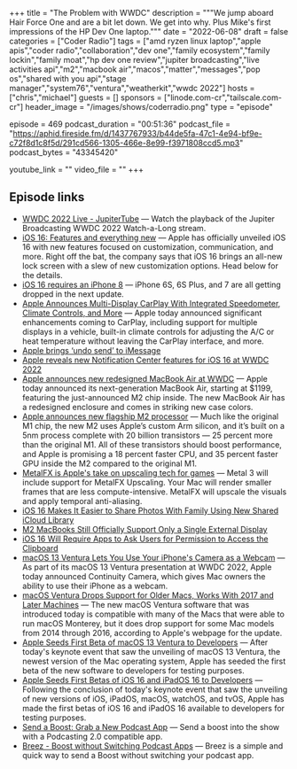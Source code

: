 +++
title = "The Problem with WWDC"
description = """We jump aboard Hair Force One and are a bit let down. We get into why. Plus Mike's first impressions of the HP Dev One laptop."""
date = "2022-06-08"
draft = false
categories = ["Coder Radio"]
tags = ["amd ryzen linux laptop","apple apis","coder radio","collaboration","dev one","family ecosystem","family lockin","family moat","hp dev one review","jupiter broadcasting","live activities api","m2","macbook air","macos","matter","messages","pop os","shared with you api","stage manager","system76","ventura","weatherkit","wwdc 2022"]
hosts = ["chris","michael"]
guests = []
sponsors = ["linode.com-cr","tailscale.com-cr"]
header_image = "/images/shows/coderradio.png"
type = "episode"

episode = 469
podcast_duration = "00:51:36"
podcast_file = "https://aphid.fireside.fm/d/1437767933/b44de5fa-47c1-4e94-bf9e-c72f8d1c8f5d/291cd566-1305-466e-8e99-f3971808ccd5.mp3"
podcast_bytes = "43345420"

youtube_link = ""
video_file = ""
+++

## Episode links

  * [WWDC 2022 Live - JupiterTube](https://jupiter.tube/w/shhoVWnSM6CpHVhhUcWX5L "WWDC 2022 Live - JupiterTube") — Watch the playback of the Jupiter Broadcasting WWDC 2022 Watch-a-Long stream.
  * [iOS 16: Features and everything new](https://9to5mac.com/2022/06/06/ios-16-features-2/ "iOS 16: Features and everything new") — Apple has officially unveiled iOS 16 with new features focused on customization, communication, and more. Right off the bat, the company says that iOS 16 brings an all-new lock screen with a slew of new customization options. Head below for the details.
  * [iOS 16 requires an iPhone 8](https://arstechnica.com/gadgets/2022/06/ios-16-requires-an-iphone-8-drops-support-for-two-generations-of-older-phones/ "iOS 16 requires an iPhone 8") — iPhone 6S, 6S Plus, and 7 are all getting dropped in the next update.
  * [Apple Announces Multi-Display CarPlay With Integrated Speedometer, Climate Controls, and More](https://www.macrumors.com/2022/06/06/apple-announces-multi-display-carplay/?scrolla=5eb6d68b7fedc32c19ef33b4 "Apple Announces Multi-Display CarPlay With Integrated Speedometer, Climate Controls, and More") — Apple today announced significant enhancements coming to CarPlay, including support for multiple displays in a vehicle, built-in climate controls for adjusting the A/C or heat temperature without leaving the ‌CarPlay‌ interface, and more.
  * [Apple brings ‘undo send’ to iMessage](https://techcrunch.com/2022/06/06/apple-brings-undo-send-to-imessage/ "Apple brings ‘undo send’ to iMessage")
  * [Apple reveals new Notification Center features for iOS 16 at WWDC 2022](https://www.theverge.com/2022/6/6/23151443/ios-16-notification-features-apple-wwdc?scrolla=5eb6d68b7fedc32c19ef33b4 "Apple reveals new Notification Center features for iOS 16 at WWDC 2022")
  * [Apple announces new redesigned MacBook Air at WWDC](https://9to5mac.com/2022/06/06/apple-unveils-new-macbook-air-m2/ "Apple announces new redesigned MacBook Air at WWDC") — Apple today announced its next-generation MacBook Air, starting at $1199, featuring the just-announced M2 chip inside. The new MacBook Air has a redesigned enclosure and comes in striking new case colors. 
  * [Apple announces new flagship M2 processor](https://www.theverge.com/2022/6/6/23156370/apple-silicon-m2-processor-chip-specs-wwdc-2022?scrolla=5eb6d68b7fedc32c19ef33b4 "Apple announces new flagship M2 processor") — Much like the original M1 chip, the new M2 uses Apple’s custom Arm silicon, and it’s built on a 5nm process complete with 20 billion transistors — 25 percent more than the original M1. All of these transistors should boost performance, and Apple is promising a 18 percent faster CPU, and 35 percent faster GPU inside the M2 compared to the original M1.
  * [MetalFX is Apple's take on upscaling tech for games](https://www.engadget.com/apple-wwdc-2022-games-upscaling-metal-3-metalfx-resident-evil-village-no-mans-sky-190905515.html?guccounter=1&guce_referrer=aHR0cHM6Ly93d3cudGVjaG1lbWUuY29tLw&guce_referrer_sig=AQAAADOsWaxcvgqw-fpjjRC_otCXOo2d389-56sMi5e0iIN_J_zKYc1UoxPuYRRTyHis3X7V_-6crxfWF-US88NMOSNICgROaglbOitCqkWQ1LdcMYqKi7xyRsEtJHTfCX5YTvW_WtcRSx_J4731bAQvP8HlJpqgIvHfYhEjDPtvNxdT "MetalFX is Apple's take on upscaling tech for games") — Metal 3 will include support for MetalFX Upscaling. Your Mac will render smaller frames that are less compute-intensive. MetalFX will upscale the visuals and apply temporal anti-aliasing. 
  * [iOS 16 Makes It Easier to Share Photos With Family Using New Shared iCloud Library](https://www.macrumors.com/2022/06/06/ios-16-shared-icloud-photo-library/ "iOS 16 Makes It Easier to Share Photos With Family Using New Shared iCloud Library")
  * [M2 MacBooks Still Officially Support Only a Single External Display](https://www.macrumors.com/2022/06/06/m2-macs-how-many-external-displays/ "M2 MacBooks Still Officially Support Only a Single External Display")
  * [iOS 16 Will Require Apps to Ask Users for Permission to Access the Clipboard](https://www.macrumors.com/2022/06/06/ios-16-require-apps-ask-users-access-clipboard/ "iOS 16 Will Require Apps to Ask Users for Permission to Access the Clipboard")
  * [macOS 13 Ventura Lets You Use Your iPhone's Camera as a Webcam](https://www.macrumors.com/2022/06/06/macos-13-use-iphone-camera-as-webcam/ "macOS 13 Ventura Lets You Use Your iPhone's Camera as a Webcam") — As part of its macOS 13 Ventura presentation at WWDC 2022, Apple today announced Continuity Camera, which gives Mac owners the ability to use their iPhone as a webcam.
  * [macOS Ventura Drops Support for Older Macs, Works With 2017 and Later Machines](https://www.macrumors.com/2022/06/06/macos-ventura-compatibility/ "macOS Ventura Drops Support for Older Macs, Works With 2017 and Later Machines") — The new macOS Ventura software that was introduced today is compatible with many of the Macs that were able to run macOS Monterey, but it does drop support for some Mac models from 2014 through 2016, according to Apple's webpage for the update.
  * [Apple Seeds First Beta of macOS 13 Ventura to Developers](https://www.macrumors.com/2022/06/06/apple-seeds-macos-13-ventura-developer-beta-1/ "Apple Seeds First Beta of macOS 13 Ventura to Developers") — After today's keynote event that saw the unveiling of macOS 13 Ventura, the newest version of the Mac operating system, Apple has seeded the first beta of the new software to developers for testing purposes.
  * [Apple Seeds First Betas of iOS 16 and iPadOS 16 to Developers](https://www.macrumors.com/2022/06/06/apple-releases-ios-16-developer-beta-1/ "Apple Seeds First Betas of iOS 16 and iPadOS 16 to Developers") — Following the conclusion of today's keynote event that saw the unveiling of new versions of iOS, iPadOS, macOS, watchOS, and tvOS, Apple has made the first betas of iOS 16 and iPadOS 16 available to developers for testing purposes.
  * [Send a Boost: Grab a New Podcast App](https://podcastindex.org/apps?appTypes=app&elements=Chapters%2CValue "Send a Boost: Grab a New Podcast App") — Send a boost into the show with a Podcasting 2.0 compatible app.
  * [Breez - Boost without Switching Podcast Apps](https://breez.technology/ "Breez - Boost without Switching Podcast Apps") — Breez is a simple and quick way to send a Boost without switching your podcast app.

